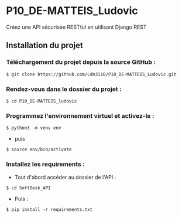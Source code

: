 # P10_DE-MATTEIS_Ludovic
Créez une API sécurisée RESTful en utilisant Django REST


## Installation du projet

### Téléchargement du projet depuis la source GitHub :

`
$ git clone https://github.com/Ldm3110/P10_DE-MATTEIS_Ludovic.git
`

### Rendez-vous dans le dossier du projet :

`
$ cd P10_DE-MATTEIS_ludovic
`

### Programmez l'environnement virtuel et activez-le :

`
$ python3 -m venv env
`

- puis

`
$ source env/bin/activate
`

### Installez les requirements :


- Tout d'abord accéder au dossier de l'API :

`
$ cd SoftDesk_API
`


- Puis :

`
$ pip install -r requirements.txt
`
